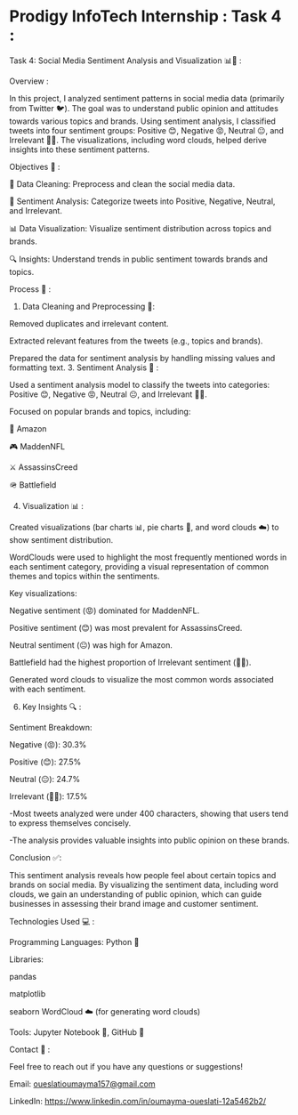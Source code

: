 # Prodigy InfoTech Internship : Task 4 :

Task 4: Social Media Sentiment Analysis and Visualization 📊💬 :

Overview :

In this project, I analyzed sentiment patterns in social media data (primarily from Twitter 🐦). The goal was to understand public opinion and attitudes towards various topics and brands. Using sentiment analysis, I classified tweets into four sentiment groups: Positive 😊, Negative 😡, Neutral 😐, and Irrelevant 🤷‍♂️. The visualizations, including word clouds, helped derive insights into these sentiment patterns.

Objectives 🎯 :

🧹 Data Cleaning: Preprocess and clean the social media data.

🧠 Sentiment Analysis: Categorize tweets into Positive, Negative, Neutral, and Irrelevant.

📊 Data Visualization: Visualize sentiment distribution across topics and brands.

🔍 Insights: Understand trends in public sentiment towards brands and topics.

Process 🔄 :

1. Data Cleaning and Preprocessing 🧽:

Removed duplicates and irrelevant content.

Extracted relevant features from the tweets (e.g., topics and brands).

Prepared the data for sentiment analysis by handling missing values and formatting text.
3. Sentiment Analysis 🧠 :

Used a sentiment analysis model to classify the tweets into categories: Positive 😊, Negative 😡, Neutral 😐, and Irrelevant 🤷‍♂️.

Focused on popular brands and topics, including:

🛒 Amazon

🎮 MaddenNFL

⚔️ AssassinsCreed

🪖 Battlefield

4. Visualization 📊 :
   
Created visualizations (bar charts 📊, pie charts 🥧, and word clouds ☁️) to show sentiment distribution.

WordClouds were used to highlight the most frequently mentioned words in each sentiment category, providing a visual representation of common themes and topics within the sentiments.

Key visualizations:

Negative sentiment (😡) dominated for MaddenNFL.

Positive sentiment (😊) was most prevalent for AssassinsCreed.

Neutral sentiment (😐) was high for Amazon.

Battlefield had the highest proportion of Irrelevant sentiment (🤷‍♂️).

Generated word clouds to visualize the most common words associated with each sentiment.

6. Key Insights 🔍 :
   
Sentiment Breakdown:

Negative (😡): 30.3%

Positive (😊): 27.5%

Neutral (😐): 24.7%

Irrelevant (🤷‍♂️): 17.5%

-Most tweets analyzed were under 400 characters, showing that users tend to express themselves concisely.

-The analysis provides valuable insights into public opinion on these brands.

Conclusion ✅:

This sentiment analysis reveals how people feel about certain topics and brands on social media. By visualizing the sentiment data, including word clouds, we gain an understanding of public opinion, which can guide businesses in assessing their brand image and customer sentiment.

Technologies Used 💻 :

Programming Languages: Python 🐍

Libraries:

pandas

matplotlib

seaborn
WordCloud ☁️ (for generating word clouds)

Tools: Jupyter Notebook 📒, GitHub 👾

Contact 📧 :

Feel free to reach out if you have any questions or suggestions!

Email: oueslatioumayma157@gmail.com

LinkedIn: https://www.linkedin.com/in/oumayma-oueslati-12a5462b2/
